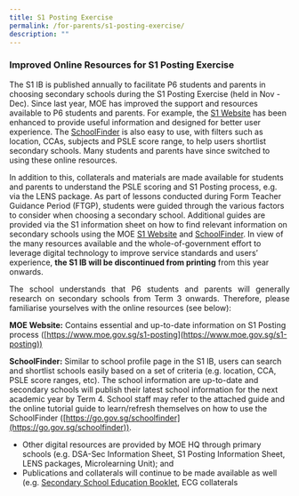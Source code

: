 ```yaml
---
title: S1 Posting Exercise
permalink: /for-parents/s1-posting-exercise/
description: ""
---
```

<h3>Improved Online Resources for S1 Posting Exercise</h3>

  
The S1 IB is published annually to facilitate P6 students and parents in choosing secondary schools during the S1 Posting Exercise (held in Nov - Dec). Since last year, MOE has improved the support and resources available to P6 students and parents. For example, the [S1 Website](https://www.moe.gov.sg/s1-posting) has been enhanced to provide useful information and designed for better user experience. The [SchoolFinder](https://go.gov.sg/schoolfinder) is also easy to use, with filters such as location, CCAs, subjects and PSLE score range, to help users shortlist secondary schools. Many students and parents have since switched to using these online resources.  
  

In addition to this, collaterals and materials are made available for students and parents to understand the PSLE scoring and S1 Posting process, e.g. via the LENS package. As part of lessons conducted during Form Teacher Guidance Period (FTGP), students were guided through the various factors to consider when choosing a secondary school. Additional guides are provided via the S1 information sheet on how to find relevant information on secondary schools using the MOE [S1 Website](https://www.moe.gov.sg/s1-posting) and [SchoolFinder](https://go.gov.sg/schoolfinder). In view of the many resources available and the whole-of-government effort to leverage digital technology to improve service standards and users’ experience, <b>the S1 IB will be discontinued from printing</b> from this year onwards.

  

<p style="text-align:justify">The school understands that P6 students and parents will generally research on secondary schools from Term 3 onwards. Therefore, please familiarise yourselves with the online resources (see below):

<b>MOE Website:</b> Contains essential and up-to-date information on S1 Posting process ([https://www.moe.gov.sg/s1-posting](https://www.moe.gov.sg/s1-posting))

<b>SchoolFinder:</b> Similar to school profile page in the S1 IB, users can search and shortlist schools easily based on a set of criteria (e.g. location, CCA, PSLE score ranges, etc). The school information are up-to-date and secondary schools will publish their latest school information for the next academic year by Term 4. School staff may refer to the attached guide and the online tutorial guide to learn/refresh themselves on how to use the SchoolFinder ([https://go.gov.sg/schoolfinder](https://go.gov.sg/schoolfinder)).

<ul>
<li>Other digital resources are provided by MOE HQ through primary schools (e.g. DSA-Sec Information Sheet, S1 Posting Information Sheet, LENS packages, Microlearning Unit); and</li>
<li>Publications and collaterals will continue to be made available as well (e.g. <a href="https://www.moe.gov.sg/secondary/courses">Secondary School Education Booklet</a>, ECG collaterals</li>
</ul>
